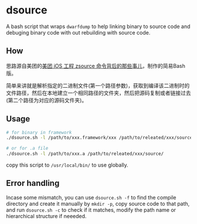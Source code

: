 # dsource
A bash script that wraps `dwarfdump` to help linking binary to source code and 
debuging binary code with out rebuilding with source code.


## How

思路源自美团的[美团 iOS 工程 zsource 命令背后的那些事儿](https://mp.weixin.qq.com/s/3qcv1NW4-ce87cvAS4Jsxg)，制作的简易Bash版。 

简单来讲就是解析指定的二进制文件(第一个路径参数)，获取到编译该二进制时的文件路径，然后在本地建立一个相同路径的文件夹，然后把源码复制或者链接过去(第二个路径为对应的源码文件夹)。

## Usage

```bash
# for binary in framework
./dsource.sh -l /path/to/xxx.framework/xxx /path/to/releated/xxx/source/

# or for .a file
./dsource.sh -l /path/to/xxx.a /path/to/releated/xxx/source/

```

copy this script to `/usr/local/bin/` to use globally.


## Error handling

Incase some mismatch, you can use `dsource.sh -f` to find the compile directory and create it manually by `mkdir -p`,
copy source code to that path, and run `dsource.sh -c` to check if it matches, 
modify the path name or hierarchical structure if neeeded.






